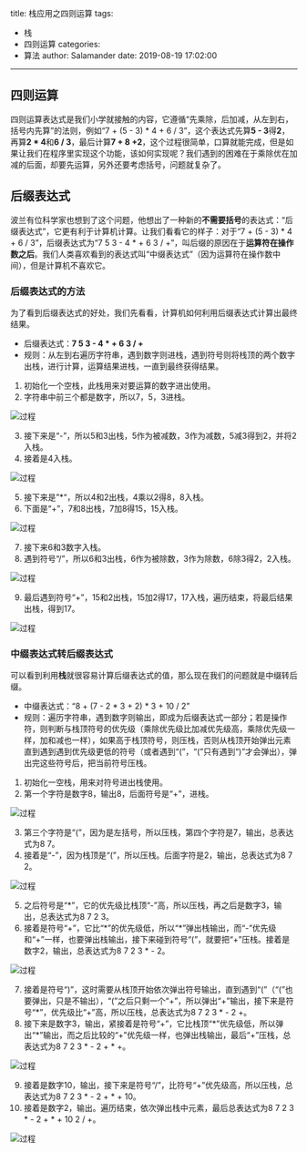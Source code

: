 title: 栈应用之四则运算
tags:
  - 栈
  - 四则运算
categories:
  - 算法
author: Salamander
date: 2019-08-19 17:02:00
---
## 四则运算
四则运算表达式是我们小学就接触的内容，它遵循“先乘除，后加减，从左到右，括号内先算”的法则，例如“7 + (5 - 3) * 4 + 6 / 3”，这个表达式先算**5 - 3**得**2**，再算**2 \* 4**和**6 / 3**，最后计算**7 + 8 +2**，这个过程很简单，口算就能完成，但是如果让我们在程序里实现这个功能，该如何实现呢？我们遇到的困难在于乘除优在加减的后面，却要先运算，另外还要考虑括号，问题就复杂了。

## 后缀表达式
波兰有位科学家也想到了这个问题，他想出了一种新的**不需要括号**的表达式：“后缀表达式”，它更有利于计算机计算。让我们看看它的样子：对于“7 + (5 - 3) * 4 + 6 / 3”，后缀表达式为“7 5 3 - 4 * + 6 3 / +”，叫后缀的原因在于**运算符在操作数之后**。我们人类喜欢看到的表达式叫“中缀表达式”（因为运算符在操作数中间），但是计算机不喜欢它。

### 后缀表达式的方法
为了看到后缀表达式的好处，我们先看看，计算机如何利用后缀表达式计算出最终结果。
* 后缀表达式：**7 5 3 - 4 \* + 6 3 / +**
* 规则：从左到右遍历字符串，遇到数字则进栈，遇到符号则将栈顶的两个数字出栈，进行计算，运算结果进栈，一直到最终获得结果。

1. 初始化一个空栈，此栈用来对要运算的数字进出使用。
2. 字符串中前三个都是数字，所以7，5，3进栈。

![过程](https://s2.ax1x.com/2019/08/20/mGkVZ6.jpg)


3. 接下来是“-”，所以5和3出栈，5作为被减数，3作为减数，5减3得到2，并将2入栈。
4. 接着是4入栈。

![过程](https://s2.ax1x.com/2019/08/20/mGkByn.jpg)

5. 接下来是”\*“，所以4和2出栈，4乘以2得8，8入栈。
6. 下面是“+”，7和8出栈，7加8得15，15入栈。

![过程](https://s2.ax1x.com/2019/08/20/mGk7TK.jpg)

7. 接下来6和3数字入栈。
8. 遇到符号“/”，所以6和3出栈，6作为被除数，3作为除数，6除3得2，2入栈。

![过程](https://s2.ax1x.com/2019/08/20/mGA9Tf.jpg)

9. 最后遇到符号“+”，15和2出栈，15加2得17，17入栈，遍历结束，将最后结果出栈，得到17。

![过程](https://s2.ax1x.com/2019/08/20/mGAV6s.jpg)


### 中缀表达式转后缀表达式
可以看到利用**栈**就很容易计算后缀表达式的值，那么现在我们的问题就是中缀转后缀。

* 中缀表达式：“8 + (7 - 2 * 3 + 2) * 3 + 10 / 2”
* 规则：遍历字符串，遇到数字则输出，即成为后缀表达式一部分；若是操作符，则判断与栈顶符号的优先级（乘除优先级比加减优先级高，乘除优先级一样，加和减也一样），如果高于栈顶符号，则压栈，否则从栈顶开始弹出元素直到遇到遇到优先级更低的符号（或者遇到“(”，“(”只有遇到“)”才会弹出），弹出完这些符号后，把当前符号压栈。


1. 初始化一空栈，用来对符号进出栈使用。
2. 第一个字符是数字8，输出8，后面符号是“+”，进栈。

![过程](https://s2.ax1x.com/2019/08/21/mUD2S1.png)

3. 第三个字符是“(”，因为是左括号，所以压栈，第四个字符是7，输出，总表达式为8 7。
4. 接着是“-”，因为栈顶是“(”，所以压栈。后面字符是2，输出，总表达式为8 7 2。

![过程](https://s2.ax1x.com/2019/08/25/mgNyRO.png)

5. 之后符号是“\*”，它的优先级比栈顶“-”高，所以压栈，再之后是数字3，输出，总表达式为8 7 2 3。
6. 接着是符号“+”，它比“\*”的优先级低，所以“\*”弹出栈输出，而“-”优先级和“+”一样，也要弹出栈输出，接下来碰到符号“(”，就要把“+”压栈。接着是数字2，输出，总表达式为8 7 2 3 \* - 2。

![过程](https://s2.ax1x.com/2019/08/25/mgUPlF.png)

7. 接着是符号“)”，这时需要从栈顶开始依次弹出符号输出，直到遇到“(”（“(”也要弹出，只是不输出），“(”之后只剩一个“+”，所以弹出“+”输出，接下来是符号“\*”，优先级比“+”高，所以压栈，总表达式为8 7 2 3 \* - 2 +。
8. 接下来是数字3，输出，紧接着是符号“+”，它比栈顶“\*”优先级低，所以弹出“\*”输出，而之后比较的“+”优先级一样，也弹出栈输出，最后“+”压栈，总表达式为8 7 2 3 \* - 2 + \* +。

![过程](https://s2.ax1x.com/2019/08/26/mhnnRH.png)

9. 接着是数字10，输出，接下来是符号“/”，比符号“+”优先级高，所以压栈，总表达式为8 7 2 3 \* - 2 + \* + 10。
10. 接着是数字2，输出。遍历结束，依次弹出栈中元素，最后总表达式为8 7 2 3 \* - 2 + \* + 10 2 / +。

![过程](https://s2.ax1x.com/2019/08/26/mhKQVP.png)